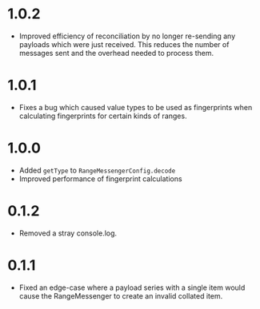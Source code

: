 # 1.0.2

- Improved efficiency of reconciliation by no longer re-sending any payloads
  which were just received. This reduces the number of messages sent and the
  overhead needed to process them.

# 1.0.1

- Fixes a bug which caused value types to be used as fingerprints when
  calculating fingerprints for certain kinds of ranges.

# 1.0.0

- Added `getType` to `RangeMessengerConfig.decode`
- Improved performance of fingerprint calculations

# 0.1.2

- Removed a stray console.log.

# 0.1.1

- Fixed an edge-case where a payload series with a single item would cause the
  RangeMessenger to create an invalid collated item.

